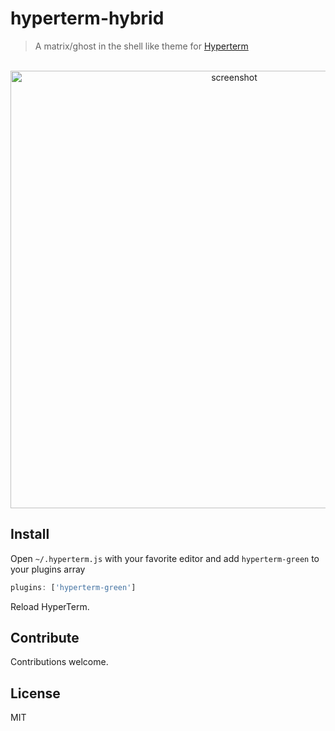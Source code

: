 # hyperterm-hybrid
> A matrix/ghost in the shell like theme for [Hyperterm](https://hyperterm.org)

<div align="center">
  <br>
  <img width="700" src="https://cloud.githubusercontent.com/assets/711311/18036337/0c849788-6d68-11e6-9bd8-c26c24ebfd53.png" alt="screenshot">
</div>

## Install

Open `~/.hyperterm.js` with your favorite editor and add `hyperterm-green` to your plugins array

```js
plugins: ['hyperterm-green']
```

Reload HyperTerm.

## Contribute

Contributions welcome.

## License

MIT
